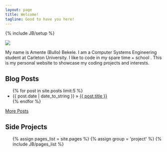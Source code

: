 ```yaml
---
layout: page
title: Welcome!
tagline: Good to have you here!
---
```

{% include JB/setup %}

<div class="hero-unit">    
    <div class="row">
    <div class="span2"> <img src="http://www.gravatar.com/avatar/7f0e8ec31c9c8307ed3973fb243afed4.png" class="img-circle"> </div>
    <div class="span10"><p> My name is Amente (Bullo) Bekele. I am a Computer Systems Engineering student at Carleton University. I like to code in my spare time + school . This is my personal website to showcase my coding projects and interests. </p> </div>      
    </div>    
</div> 

<div class="span12">
<div class="span6">
<h2>Blog Posts</h2>
<ul class="posts">
  {% for post in site.posts limit:5 %}
    <li><span>{{ post.date | date_to_string }}</span> &raquo; <a href="{{ BASE_PATH }}{{ post.url }}">{{ post.title }}</a></li>
  {% endfor %}
</ul>
    <a class="btn btn-primary btn-small" href="./blog.html">
      More Posts
    </a>
</div>
<div class="span6">
<h2>Side Projects</h2>
<ul>
     {% assign pages_list = site.pages %}
     {% assign group = 'project' %}     
     {% include JB/pages_list %}
</ul>

</div>
</div>


